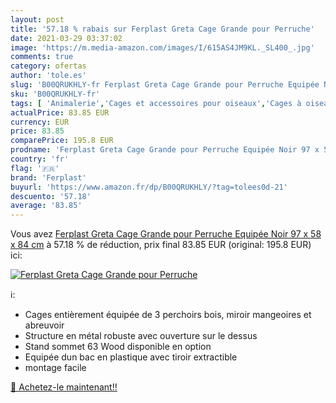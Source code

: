 ```yaml
---
layout: post
title: '57.18 % rabais sur Ferplast Greta Cage Grande pour Perruche'
date: 2021-03-29 03:37:02
image: 'https://m.media-amazon.com/images/I/615AS4JM9KL._SL400_.jpg'
comments: true
category: ofertas
author: 'tole.es'
slug: 'B00QRUKHLY-fr Ferplast Greta Cage Grande pour Perruche Equipée Noir 97 x...'
sku: 'B00QRUKHLY-fr'
tags: [ 'Animalerie','Cages et accessoires pour oiseaux','Cages à oiseaux','Oiseaux','ferplast', ]
actualPrice: 83.85 EUR
currency: EUR
price: 83.85
comparePrice: 195.8 EUR
prodname: 'Ferplast Greta Cage Grande pour Perruche Equipée Noir 97 x 58 x 84 cm'
country: 'fr'
flag: '🇫🇷'
brand: 'Ferplast'
buyurl: 'https://www.amazon.fr/dp/B00QRUKHLY/?tag=tolees0d-21'
descuento: '57.18'
average: '83.85'
---
```


Vous avez [Ferplast Greta Cage Grande pour Perruche Equipée Noir 97 x 58 x 84 cm](https://www.amazon.fr/dp/B00QRUKHLY/?tag=tolees0d-21)  à  57.18 % de réduction, prix final  83.85 EUR (original: 195.8 EUR) ici:

[![Ferplast Greta Cage Grande pour Perruche](https://m.media-amazon.com/images/I/615AS4JM9KL._SL400_.jpg)](https://www.amazon.fr/dp/B00QRUKHLY/?tag=tolees0d-21)

ℹ️:

- Cages entièrement équipée de 3 perchoirs bois, miroir mangeoires et abreuvoir
- Structure en métal robuste avec ouverture sur le dessus
- Stand sommet 63 Wood disponible en option
- Equipée dun bac en plastique avec tiroir extractible
- montage facile

[🛒 Achetez-le maintenant!!](https://www.amazon.fr/dp/B00QRUKHLY/?tag=tolees0d-21)
